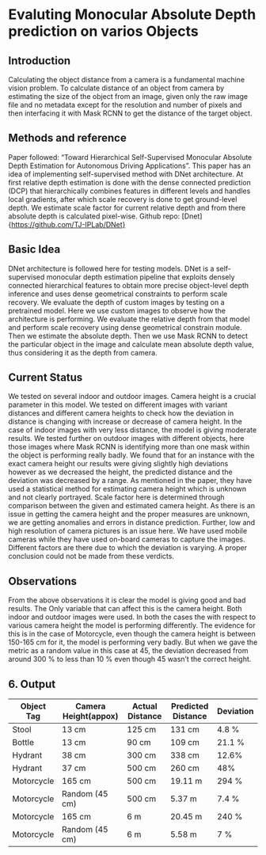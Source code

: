# Evaluting Monocular Absolute Depth prediction on varios Objects

## Introduction
Calculating the object distance from a camera is a fundamental machine vision problem. To calculate distance of an object from camera by estimating the size of the object from an image, given only the raw image file and no metadata except for the resolution and number of pixels and then interfacing it with Mask RCNN to get the distance of the target object.

## Methods and reference
Paper followed: 
“Toward Hierarchical Self-Supervised Monocular Absolute Depth Estimation for Autonomous Driving Applications”.
This paper has an idea of implementing self-supervised method with DNet architecture. At first relative depth estimation is done with the dense connected prediction (DCP) that hierarchically combines features in different levels and handles local gradients, after which scale recovery is done to get ground-level depth. We estimate scale factor for current relative depth and from there absolute depth is calculated pixel-wise.
Github repo: [Dnet]{https://github.com/TJ-IPLab/DNet}

## Basic Idea
DNet architecture is followed here for testing models. DNet is a self-supervised monocular depth estimation pipeline that exploits densely connected hierarchical features to obtain more precise object-level depth inference and uses dense geometrical constraints to perform scale recovery. We evaluate the depth of custom images by testing on a pretrained model. Here we use custom images to observe how the architecture is performing. We evaluate the relative depth from that model and perform scale recovery using dense geometrical constrain module. Then we estimate the absolute depth. Then we use Mask RCNN to detect the particular object in the image and calculate mean absolute depth value, thus considering it as the depth from camera.

## Current Status
We tested on several indoor and outdoor images. Camera height is a crucial parameter in this model. We tested on different images with variant distances and different camera heights to check how the deviation in distance is changing with increase or decrease of camera height.
In the case of indoor images with very less distance, the model is giving moderate results. We tested further on outdoor images with different objects, here those images where Mask RCNN is identifying more than one mask within the object is performing really badly. We found that for an instance with the exact camera height our results were giving slightly high deviations however as we decreased the height, the predicted distance and the deviation was decreased by a range.
As mentioned in the paper, they have used a statistical method for estimating camera height which is unknown and not clearly portrayed. Scale factor here is determined through comparison between the given and estimated camera height. As there is an issue in getting the camera height and the proper measures are unknown, we are getting anomalies and errors in distance prediction. Further, low and high resolution of camera pictures is an issue here.
We have used mobile cameras while they have used on-board cameras to capture the images. Different factors are there due to which the deviation is varying. A proper conclusion could not be made from these verdicts.

## Observations

From the above observations it is clear the model is giving good and bad results. The Only variable that can affect this is the camera height. Both indoor and outdoor images were used. In both the cases the with respect to various camera height the model is performing differently. The evidence for this is in the case of Motorcycle, even though the camera height is between 150-165 cm for it, the model is performing very badly. But when we gave the metric as a random value in this case at 45, the deviation decreased from around 300 % to less than 10 % even though 45 wasn’t the correct height.

## 6.	Output

|Object Tag	|Camera Height(appox)	|Actual Distance| Predicted Distance|	Deviation|
| --- | --- | --- | --- | --- |
|Stool	|13 cm|	125 cm|	131 cm|	4.8 %|
|Bottle	|13 cm|	90 cm|	109 cm|	21.1 %|
|Hydrant	|38 cm|	300 cm|	338 cm|	12.6%|
|Hydrant	|37 cm|	500 cm|	260 cm|	48%|
|Motorcycle	|165 cm|	500 cm|	19.11 m|	294 %|
|Motorcycle	|Random (45 cm)|	500 cm|	5.37 m|	7.4 %|
|Motorcycle	|165 cm|	6 m	|20.45 m|	240 %|
|Motorcycle|	Random (45 cm)|	6 m|	5.58 m|	7 %|

